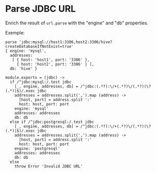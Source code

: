 
# Parse JDBC URL

Enrich the result of `url.parse` with the "engine" and "db" properties.

Exemple:

```
parse 'jdbc:mysql://host1:3306,host2:3306/hive?createDatabaseIfNotExist=true'
{ engine: 'mysql',
  addresses: 
   [ { host: 'host1', port: '3306' },
     { host: 'host2', port: '3306' } ],
  db: 'hive' }
```

    module.exports = (jdbc) ->
      if /^jdbc:mysql:/.test jdbc
        [_, engine, addresses, db] = /^jdbc:(.*?):\/+(.*?)\/(.*?)(\?(.*)|$)/.exec jdbc
        addresses = addresses.split(',').map (address) ->
          [host, port] = address.split ':'
          host: host, port: port
        engine: 'mysql'
        addresses: addresses
        db: db
      else if /^jdbc:postgresql:/.test jdbc
        [_, engine, addresses, db] = /^jdbc:(.*?):\/+(.*?)\/(.*?)(\?(.*)|$)/.exec jdbc
        addresses = addresses.split(',').map (address) ->
          [host, port] = address.split ':'
          host: host, port: port
        engine: 'postgresql'
        addresses: addresses
        db: db
      else
        throw Error 'Invalid JDBC URL'
